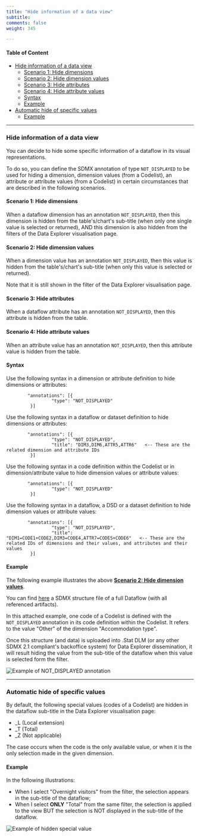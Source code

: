 ```yaml
---
title: "Hide information of a data view"
subtitle: 
comments: false
weight: 345

---
```


#### Table of Content
- [Hide information of a data view](#hide-information-of-a-data-view)
  - [Scenario 1: Hide dimensions](#scenario-1-hide-dimensions)
  - [Scenario 2: Hide dimension values](#scenario-2-hide-dimension-values)
  - [Scenario 3: Hide attributes](#scenario-3-hide-attributes)
  - [Scenario 4: Hide attribute values](#scenario-4-hide-attribute-values)
  - [Syntax](#syntax)
  - [Example](#example)
- [Automatic hide of specific values](#automatic-hide-of-specific-values)
  - [Example](#example)

---

### Hide information of a data view
You can decide to hide some specific information of a dataflow in its visual representations.

To do so, you can define the SDMX annotation of type `NOT_DISPLAYED` to be used for hiding a dimension, dimension values (from a Codelist), an attribute or attribute values (from a Codelist) in certain circumstances that are described in the following scenarios.

#### Scenario 1: Hide dimensions
When a dataflow dimension has an annotation `NOT_DISPLAYED`, then this dimension is hidden from the table's/chart's sub-title (when only one single value is selected or returned), AND this dimension is also hidden from the filters of the Data Explorer visualisation page.

#### Scenario 2: Hide dimension values
When a dimension value has an annotation `NOT_DISPLAYED`, then this value is hidden from the table's/chart's sub-title (when only this value is selected or returned).

Note that it is still shown in the filter of the Data Explorer visualisation page.

#### Scenario 3: Hide attributes
When a dataflow attribute has an annotation `NOT_DISPLAYED`, then this attribute is hidden from the table.

#### Scenario 4: Hide attribute values
When an attribute value has an annotation `NOT_DISPLAYED`, then this attribute value is hidden from the table.

#### Syntax
Use the following syntax in a dimension or attribute definition to hide dimensions or attributes:
```
        "annotations": [{
                 "type": "NOT_DISPLAYED"
         }]
```

Use the following syntax in a dataflow or dataset definition to hide dimensions or attributes:

```
        "annotations": [{
                 "type": "NOT_DISPLAYED",
                 "title": "DIM3,DIM6,ATTR5,ATTR6"   <-- These are the related dimension and attribute IDs
         }]
```

Use the following syntax in a code definition within the Codelist or in dimension/attribute value to hide dimension values or attribute values:

```
        "annotations": [{
                 "type": "NOT_DISPLAYED"
         }]
```

Use the following syntax in a dataflow, a DSD or a dataset definition to hide dimension values or attribute values:

```
        "annotations": [{
                 "type": "NOT_DISPLAYED",
                 "title": "DIM1=CODE1+CODE2,DIM3=CODE4,ATTR7=CODE5+CODE6"   <-- These are the related IDs of dimensions and their values, and attributes and their values
         }]
```

#### Example
The following example illustrates the above **[Scenario 2: Hide dimension values](#scenario-2-hide-dimension-values)**.

You can find [here](https://gitlab.com/sis-cc/dotstatsuite-documentation/blob/master/content/OECD.CFE-DF_DOMESTIC_TOURISM-1.0-all.xml) a SDMX structure file of a full Dataflow (with all referenced artifacts).

In this attached example, one code of a Codelist is defined with the `NOT_DISPLAYED` annotation in its code definition within the Codelist. It refers to the value "Other" of the dimension "Accommodation type".

Once this structure (and data) is uploaded into .Stat DLM (or any other SDMX 2.1 compliant's backoffice system) for Data Explorer dissemination, it will result hiding the value from the sub-title of the dataflow when this value is selected form the filter.

![Example of NOT_DISPLAYED annotation](/dotstatsuite-documentation/images/NOT_DISPLAYED.png)

---

### Automatic hide of specific values
By default, the following special values (codes of a Codelist) are hidden in the dataflow sub-title in the Data Explorer visualisation page:
* _L (Local extension)
* _T (Total)
* _Z (Not applicable)

The case occurs when the code is the only available value, or when it is the only selection made in the given dimension.

#### Example
In the following illustrations:
* When I select "Overnight visitors" from the filter, the selection appears in the sub-title of the dataflow;
* When I select **ONLY** "Total" from the same filter, the selection is applied to the view BUT the selection is NOT displayed in the sub-title of the dataflow.

![Example of hidden special value](/dotstatsuite-documentation/images/HIDE_SPECIAL_VALUES.png)
